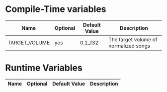 # Compile-Time variables
| Name          | Optional | Default Value | Description                           |
|---------------|----------|---------------|---------------------------------------|
| TARGET_VOLUME | yes      | 0.1_f32       | The target volume of normalized songs |

# Runtime Variables
| Name          | Optional | Default Value | Description                           |
|---------------|----------|---------------|---------------------------------------|

